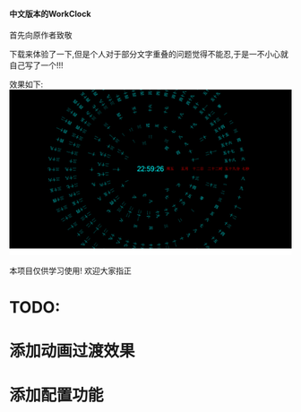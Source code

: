 #### 中文版本的WorkClock
首先向原作者致敬

下载来体验了一下,但是个人对于部分文字重叠的问题觉得不能忍,于是一不小心就自己写了一个!!!

效果如下:
![运行效果](https://github.com/Hiwen/ChineseWordClock/raw/master/ChineseWordClock.png "运行效果")

本项目仅供学习使用! 欢迎大家指正

# TODO:
# 添加动画过渡效果
# 添加配置功能
